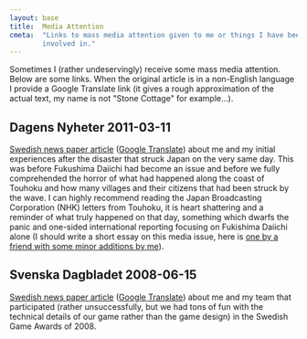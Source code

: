 ```yaml
---
layout: base
title:  Media Attention
cmeta:  "Links to mass media attention given to me or things I have been
        involved in."
---
```


Sometimes I (rather undeservingly) receive some mass media attention.
Below are some links.
When the original article is in a non-English language I provide a Google
Translate link (it gives a rough approximation of the actual text, my name is
not "Stone Cottage" for example...).

## Dagens Nyheter 2011-03-11 ##

[Swedish news paper article][dn_svensk] ([Google Translate][dn_svensk_gt])
about me and my initial experiences after the disaster that struck Japan on
the very same day.
This was before Fukushima Daiichi had become an issue and before we fully
comprehended the horror of what had happened along the coast of Touhoku and
how many villages and their citizens that had been struck by the wave.
I can highly recommend reading the Japan Broadcasting Corporation (NHK)
letters from Touhoku, it is heart shattering and a reminder of what truly
happened on that day, something which dwarfs the panic and one-sided
international reporting focusing on Fukishima Daiichi alone (I should write a
short essay on this media issue, here is [one by a friend with some minor
additions by me][no_panic]).

[dn_svensk]: http://www.dn.se/nyheter/varlden/svensk-i-tokyo-jag-har-tappat-rakningen-pa-efterskalv
[dn_svensk_gt]: http://goo.gl/ZzigF
[no_panic]: http://udon.stacken.kth.se/~goran/nopanic.en.html

## Svenska Dagbladet 2008-06-15 ##

[Swedish news paper article][svd_farska] ([Google Translate][svd_farska_gt])
about me and my team that participated (rather unsuccessfully, but we had tons
of fun with the technical details of our game rather than the game design) in
the Swedish Game Awards of 2008.

[svd_farska]: http://www.svd.se/kultur/spel/farska-spelutvecklare-i-fokus_1250755.svd
[svd_farska_gt]: http://goo.gl/Q8PPF
